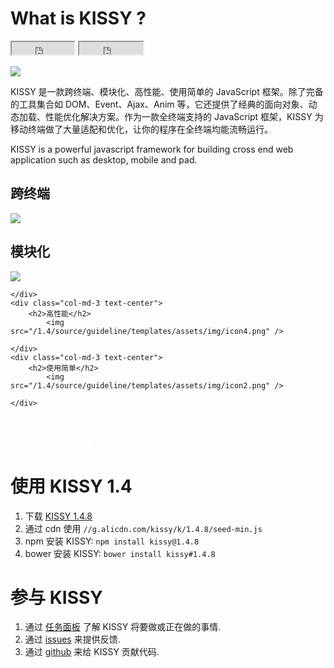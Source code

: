 # What is KISSY ?

<div class="github-count">
    <iframe class="github-btn"
            src="http://ghbtns.com/github-btn.html?user=kissyteam&amp;repo=kissy&amp;type=watch&amp;count=true"
            width="100" height="20" title="Star on GitHub"></iframe>
    <iframe class="github-btn"
            src="http://ghbtns.com/github-btn.html?user=kissyteam&amp;repo=kissy&amp;type=fork&amp;count=true"
            width="102" height="20" title="Fork on GitHub"></iframe>
</div>

<p>
    <a href="https://travis-ci.org/kissyteam/kissy" target="_blank">
        <img src="https://secure.travis-ci.org/kissyteam/kissy.png?branch=1.4.x"/>
    </a>
</p>

KISSY 是一款跨终端、模块化、高性能、使用简单的 JavaScript 框架。除了完备的工具集合如 DOM、Event、Ajax、Anim 等，它还提供了经典的面向对象、动态加载、性能优化解决方案。作为一款全终端支持的 JavaScript 框架，KISSY 为移动终端做了大量适配和优化，让你的程序在全终端均能流畅运行。

KISSY is a powerful javascript framework for building cross end web application such as desktop, mobile and pad.

<div class="row-fluid">
	<div class="col-md-3 text-center">
		<h2>跨终端</h2>
			<img src="/1.4/source/guideline/templates/assets/img/icon1.png" />
	</div>
	<div class="col-md-3 text-center">
		<h2>模块化</h2>
			<img src="/1.4/source/guideline/templates/assets/img/icon3.png" />
	
	</div>
	<div class="col-md-3 text-center">
		<h2>高性能</h2>
			<img src="/1.4/source/guideline/templates/assets/img/icon4.png" />
	
	</div>
	<div class="col-md-3 text-center">
		<h2>使用简单</h2>
			<img src="/1.4/source/guideline/templates/assets/img/icon2.png" />
	
	</div>
</div>

<p>&nbsp;</p>


<div class="jumbotron row-fluid">
    <div class="clearfix btn-wrapper">
        <a class="btn btn-primary btn-lg btn-block" href="/1.4/docs/html/api/" style="color:white"><span class="iconfont">&#xe603;</span>API 文档</a>
        <a class="btn btn-info btn-lg btn-block J_Coms" href="/1.4/docs/html/coms.html" style="color:white"><span class="iconfont">&#xe600;</span>组件列表</a>
        <a class="btn btn-info btn-lg btn-block" href="/1.4/docs/html/tutorials/" style="color:white"><span class="iconfont">&#xe601;</span>教程</a>
        <a class="btn btn-info btn-lg btn-block" href="/1.4/docs/html/demo/" style="color:white"><span class="iconfont">&#xe602;</span>DEMO 示例</a>
    </div>
</div>


# 使用 KISSY 1.4

1. 下载 [KISSY 1.4.8](https://github.com/kissyteam/kissy/archive/1.4.8.zip)
2. 通过 cdn 使用 `//g.alicdn.com/kissy/k/1.4.8/seed-min.js`
3. npm 安装 KISSY: ``npm install kissy@1.4.8``
4. bower 安装 KISSY: ``bower install kissy#1.4.8``


# 参与 KISSY

1. 通过 [任务面板](https://waffle.io/kissyteam/kissy) 了解 KISSY 将要做或正在做的事情.
2. 通过 [issues](https://github.com/kissyteam/kissy/issues) 来提供反馈.
3. 通过 [github](https://github.com/kissyteam/kissy/blob/master/CONTRIBUTING.md) 来给 KISSY 贡献代码.

<script src="/lan.js"></script>
